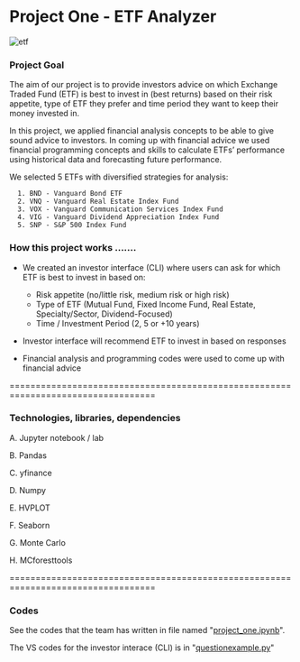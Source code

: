 # Project One - ETF Analyzer


![etf](https://user-images.githubusercontent.com/108433370/186504769-328a3156-e375-4801-85a8-c209ee266a64.jpg)


### Project Goal 

The aim of our project is to provide investors advice on which Exchange Traded Fund (ETF) is best to invest in (best returns) based on their risk appetite, type of ETF they prefer and time period they want to keep their money invested in.

In this project, we applied financial analysis concepts to be able to give sound advice to investors. In coming up with financial advice we used financial programming concepts and skills to calculate ETFs’ performance using historical data and forecasting future performance.

We selected 5 ETFs with diversified strategies for analysis:

      1. BND - Vanguard Bond ETF
      2. VNQ - Vanguard Real Estate Index Fund
      3. VOX - Vanguard Communication Services Index Fund
      4. VIG - Vanguard Dividend Appreciation Index Fund
      5. SNP - S&P 500 Index Fund

### How this project works …....

* We created an investor interface (CLI) where users can ask for which ETF is best to invest in based on:
    
    * Risk appetite (no/little risk, medium risk or high risk)
    * Type of ETF (Mutual Fund, Fixed Income Fund, Real Estate, Specialty/Sector, Dividend-Focused) 
    * Time / Investment Period (2, 5 or +10 years)

* Investor interface will recommend ETF to invest in based on responses 

* Financial analysis and programming codes were used to come up with financial advice 

==================================================================================

### Technologies, libraries, dependencies
 
A. Jupyter notebook / lab 

B. Pandas 

C. yfinance 

D. Numpy 

E. HVPLOT 

F. Seaborn 

G. Monte Carlo 

H. MCforesttools 

   
==================================================================================

### Codes

See the codes that the team has written in file named "[project_one.ipynb](https://github.com/AdamCooke22/project_one/blob/main/project_one.ipynb)". 

The VS codes for the investor interace (CLI) is in "[questionexample.py](https://github.com/AdamCooke22/project_one/blob/main/questionexample.py)" 

